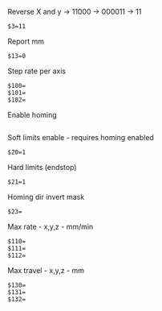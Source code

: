 Reverse X and y -> 11000 -> 000011 -> 11
```
$3=11
```

Report mm
```
$13=0
```

Step rate per axis
```
$100=
$101=
$102=
```

Enable homing
```

```

Soft limits enable - requires homing enabled
```
$20=1
```

Hard limits (endstop)
```
$21=1
```

Homing dir invert mask
```
$23=
```

Max rate - x,y,z - mm/min
```
$110=
$111=
$112=
```

Max travel - x,y,z - mm
```
$130=
$131=
$132=

